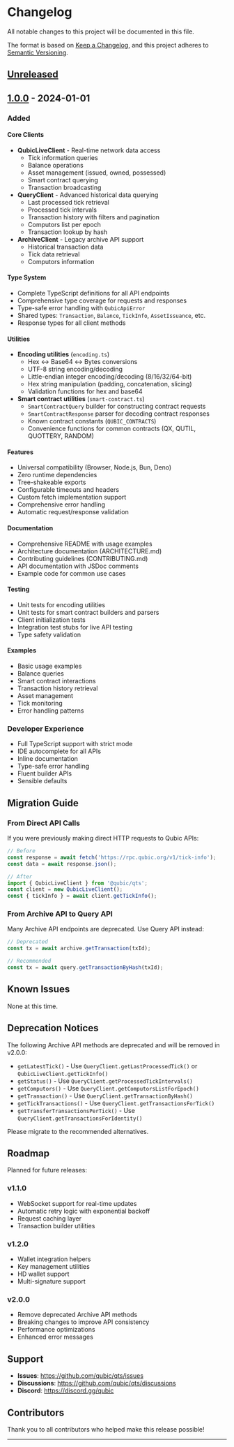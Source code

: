 # Changelog

All notable changes to this project will be documented in this file.

The format is based on [Keep a Changelog](https://keepachangelog.com/en/1.0.0/),
and this project adheres to [Semantic Versioning](https://semver.org/spec/v2.0.0.html).

## [Unreleased]

## [1.0.0] - 2024-01-01

### Added

#### Core Clients
- **QubicLiveClient** - Real-time network data access
  - Tick information queries
  - Balance operations
  - Asset management (issued, owned, possessed)
  - Smart contract querying
  - Transaction broadcasting
- **QueryClient** - Advanced historical data querying
  - Last processed tick retrieval
  - Processed tick intervals
  - Transaction history with filters and pagination
  - Computors list per epoch
  - Transaction lookup by hash
- **ArchiveClient** - Legacy archive API support
  - Historical transaction data
  - Tick data retrieval
  - Computors information

#### Type System
- Complete TypeScript definitions for all API endpoints
- Comprehensive type coverage for requests and responses
- Type-safe error handling with `QubicApiError`
- Shared types: `Transaction`, `Balance`, `TickInfo`, `AssetIssuance`, etc.
- Response types for all client methods

#### Utilities
- **Encoding utilities** (`encoding.ts`)
  - Hex ↔ Base64 ↔ Bytes conversions
  - UTF-8 string encoding/decoding
  - Little-endian integer encoding/decoding (8/16/32/64-bit)
  - Hex string manipulation (padding, concatenation, slicing)
  - Validation functions for hex and base64
- **Smart contract utilities** (`smart-contract.ts`)
  - `SmartContractQuery` builder for constructing contract requests
  - `SmartContractResponse` parser for decoding contract responses
  - Known contract constants (`QUBIC_CONTRACTS`)
  - Convenience functions for common contracts (QX, QUTIL, QUOTTERY, RANDOM)

#### Features
- Universal compatibility (Browser, Node.js, Bun, Deno)
- Zero runtime dependencies
- Tree-shakeable exports
- Configurable timeouts and headers
- Custom fetch implementation support
- Comprehensive error handling
- Automatic request/response validation

#### Documentation
- Comprehensive README with usage examples
- Architecture documentation (ARCHITECTURE.md)
- Contributing guidelines (CONTRIBUTING.md)
- API documentation with JSDoc comments
- Example code for common use cases

#### Testing
- Unit tests for encoding utilities
- Unit tests for smart contract builders and parsers
- Client initialization tests
- Integration test stubs for live API testing
- Type safety validation

#### Examples
- Basic usage examples
- Balance queries
- Smart contract interactions
- Transaction history retrieval
- Asset management
- Tick monitoring
- Error handling patterns

### Developer Experience
- Full TypeScript support with strict mode
- IDE autocomplete for all APIs
- Inline documentation
- Type-safe error handling
- Fluent builder APIs
- Sensible defaults

## Migration Guide

### From Direct API Calls

If you were previously making direct HTTP requests to Qubic APIs:

```typescript
// Before
const response = await fetch('https://rpc.qubic.org/v1/tick-info');
const data = await response.json();

// After
import { QubicLiveClient } from '@qubic/qts';
const client = new QubicLiveClient();
const { tickInfo } = await client.getTickInfo();
```

### From Archive API to Query API

Many Archive API endpoints are deprecated. Use Query API instead:

```typescript
// Deprecated
const tx = await archive.getTransaction(txId);

// Recommended
const tx = await query.getTransactionByHash(txId);
```

## Known Issues

None at this time.

## Deprecation Notices

The following Archive API methods are deprecated and will be removed in v2.0.0:
- `getLatestTick()` - Use `QueryClient.getLastProcessedTick()` or `QubicLiveClient.getTickInfo()`
- `getStatus()` - Use `QueryClient.getProcessedTickIntervals()`
- `getComputors()` - Use `QueryClient.getComputorsListForEpoch()`
- `getTransaction()` - Use `QueryClient.getTransactionByHash()`
- `getTickTransactions()` - Use `QueryClient.getTransactionsForTick()`
- `getTransferTransactionsPerTick()` - Use `QueryClient.getTransactionsForIdentity()`

Please migrate to the recommended alternatives.

## Roadmap

Planned for future releases:

### v1.1.0
- WebSocket support for real-time updates
- Automatic retry logic with exponential backoff
- Request caching layer
- Transaction builder utilities

### v1.2.0
- Wallet integration helpers
- Key management utilities
- HD wallet support
- Multi-signature support

### v2.0.0
- Remove deprecated Archive API methods
- Breaking changes to improve API consistency
- Performance optimizations
- Enhanced error messages

## Support

- **Issues**: https://github.com/qubic/qts/issues
- **Discussions**: https://github.com/qubic/qts/discussions
- **Discord**: https://discord.gg/qubic

## Contributors

Thank you to all contributors who helped make this release possible!

---

[Unreleased]: https://github.com/qubic/qts/compare/v1.0.0...HEAD
[1.0.0]: https://github.com/qubic/qts/releases/tag/v1.0.0